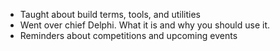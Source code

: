 <!--t November 15, 2019 t-->

 - Taught about build terms, tools, and utilities
 - Went over chief Delphi. What it is and why you should use it.
 - Reminders about competitions and upcoming events
